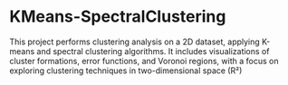 # KMeans-SpectralClustering
This project performs clustering analysis on a 2D dataset, applying K-means and spectral clustering algorithms. It includes visualizations of cluster formations, error functions, and Voronoi regions, with a focus on exploring clustering techniques in two-dimensional space (R²)
